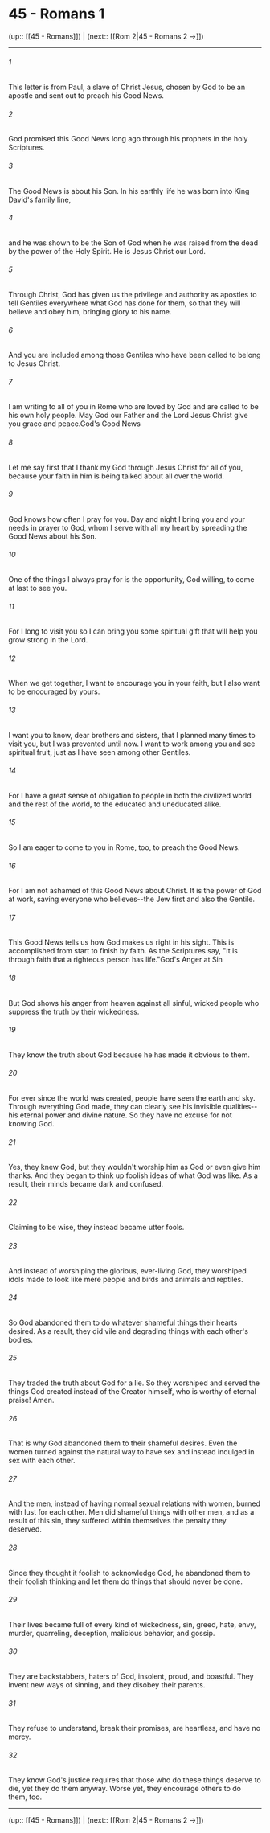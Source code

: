 # 45 - Romans 1

(up:: [[45 - Romans]]) | (next:: [[Rom 2|45 - Romans 2 →]])

***


###### 1 
This letter is from Paul, a slave of Christ Jesus, chosen by God to be an apostle and sent out to preach his Good News. 

###### 2 
God promised this Good News long ago through his prophets in the holy Scriptures. 

###### 3 
The Good News is about his Son. In his earthly life he was born into King David's family line, 

###### 4 
and he was shown to be the Son of God when he was raised from the dead by the power of the Holy Spirit. He is Jesus Christ our Lord. 

###### 5 
Through Christ, God has given us the privilege and authority as apostles to tell Gentiles everywhere what God has done for them, so that they will believe and obey him, bringing glory to his name. 

###### 6 
And you are included among those Gentiles who have been called to belong to Jesus Christ. 

###### 7 
I am writing to all of you in Rome who are loved by God and are called to be his own holy people. May God our Father and the Lord Jesus Christ give you grace and peace.God's Good News 

###### 8 
Let me say first that I thank my God through Jesus Christ for all of you, because your faith in him is being talked about all over the world. 

###### 9 
God knows how often I pray for you. Day and night I bring you and your needs in prayer to God, whom I serve with all my heart by spreading the Good News about his Son. 

###### 10 
One of the things I always pray for is the opportunity, God willing, to come at last to see you. 

###### 11 
For I long to visit you so I can bring you some spiritual gift that will help you grow strong in the Lord. 

###### 12 
When we get together, I want to encourage you in your faith, but I also want to be encouraged by yours. 

###### 13 
I want you to know, dear brothers and sisters, that I planned many times to visit you, but I was prevented until now. I want to work among you and see spiritual fruit, just as I have seen among other Gentiles. 

###### 14 
For I have a great sense of obligation to people in both the civilized world and the rest of the world, to the educated and uneducated alike. 

###### 15 
So I am eager to come to you in Rome, too, to preach the Good News. 

###### 16 
For I am not ashamed of this Good News about Christ. It is the power of God at work, saving everyone who believes--the Jew first and also the Gentile. 

###### 17 
This Good News tells us how God makes us right in his sight. This is accomplished from start to finish by faith. As the Scriptures say, "It is through faith that a righteous person has life."God's Anger at Sin 

###### 18 
But God shows his anger from heaven against all sinful, wicked people who suppress the truth by their wickedness. 

###### 19 
They know the truth about God because he has made it obvious to them. 

###### 20 
For ever since the world was created, people have seen the earth and sky. Through everything God made, they can clearly see his invisible qualities--his eternal power and divine nature. So they have no excuse for not knowing God. 

###### 21 
Yes, they knew God, but they wouldn't worship him as God or even give him thanks. And they began to think up foolish ideas of what God was like. As a result, their minds became dark and confused. 

###### 22 
Claiming to be wise, they instead became utter fools. 

###### 23 
And instead of worshiping the glorious, ever-living God, they worshiped idols made to look like mere people and birds and animals and reptiles. 

###### 24 
So God abandoned them to do whatever shameful things their hearts desired. As a result, they did vile and degrading things with each other's bodies. 

###### 25 
They traded the truth about God for a lie. So they worshiped and served the things God created instead of the Creator himself, who is worthy of eternal praise! Amen. 

###### 26 
That is why God abandoned them to their shameful desires. Even the women turned against the natural way to have sex and instead indulged in sex with each other. 

###### 27 
And the men, instead of having normal sexual relations with women, burned with lust for each other. Men did shameful things with other men, and as a result of this sin, they suffered within themselves the penalty they deserved. 

###### 28 
Since they thought it foolish to acknowledge God, he abandoned them to their foolish thinking and let them do things that should never be done. 

###### 29 
Their lives became full of every kind of wickedness, sin, greed, hate, envy, murder, quarreling, deception, malicious behavior, and gossip. 

###### 30 
They are backstabbers, haters of God, insolent, proud, and boastful. They invent new ways of sinning, and they disobey their parents. 

###### 31 
They refuse to understand, break their promises, are heartless, and have no mercy. 

###### 32 
They know God's justice requires that those who do these things deserve to die, yet they do them anyway. Worse yet, they encourage others to do them, too.

***

(up:: [[45 - Romans]]) | (next:: [[Rom 2|45 - Romans 2 →]])
